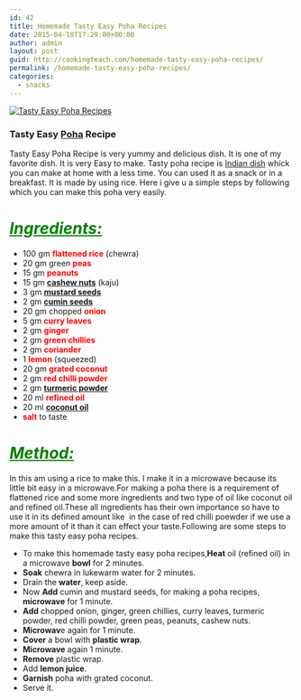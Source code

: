 ```yaml
---
id: 42
title: Homemade Tasty Easy Poha Recipes
date: 2015-04-10T17:29:00+00:00
author: admin
layout: post
guid: http://cookingteach.com/homemade-tasty-easy-poha-recipes/
permalink: /homemade-tasty-easy-poha-recipes/
categories:
  - snacks
---
```


[![Tasty Easy Poha Recipes](http://1.bp.blogspot.com/-8V-iv_9av9o/VSgAcoQhbtI/AAAAAAAAAOc/9jdQWUEBpQ4/s1600/poha.gif "Tasty Easy Poha Recipes")](http://1.bp.blogspot.com/-8V-iv_9av9o/VSgAcoQhbtI/AAAAAAAAAOc/9jdQWUEBpQ4/s1600/poha.gif)

### Tasty Easy [Poha](http://en.wikipedia.org/wiki/Flattened_rice "Flattened rice") Recipe

Tasty Easy Poha Recipe is very yummy and delicious dish. It is one of my favorite dish. It is very Easy to make. Tasty poha recipe is [Indian dish](http://en.wikipedia.org/wiki/Indian_cuisine "Indian cuisine") whick you can make at home with a less time. You can used it as a snack or in a breakfast. It is made by using rice. Here i give u a simple steps by following which you can make this poha very easily.

# <span style="color: green; text-decoration: underline;">_**Ingredients:**_</span>

*   100 gm <span style="color: red;">**flattened rice**</span> (chewra)
*   20 gm green **<span style="color: red;">peas</span>**
*   15 gm <span style="color: red;">**peanuts**</span>
*   15 gm <span style="color: red;">**[cashew nuts](http://en.wikipedia.org/wiki/Cashew "Cashew")**</span> (kaju)
*   3 gm <span style="color: red;">**[mustard seeds](http://en.wikipedia.org/wiki/Mustard_seed "Mustard seed")**</span>
*   2 gm <span style="color: red;">**[cumin seeds](http://en.wikipedia.org/wiki/Cumin "Cumin")**</span>
*   20 gm chopped <span style="color: red;">**onion**</span>
*   5 gm <span style="color: red;">**curry leaves**</span>
*   2 gm **<span style="color: red;">ginger</span>**
*   2 gm <span style="color: red;">**green chillies**</span>
*   2 gm **<span style="color: red;">coriander</span>**
*   1 <span style="color: red;">**lemon**</span> (squeezed)
*   20 gm <span style="color: red;">**grated coconut**</span>
*   2 gm <span style="color: red;">**red chilli powder**</span>
*   2 gm **<span style="color: red;">[turmeric powder](http://en.wikipedia.org/wiki/Turmeric "Turmeric")</span>**
*   20 ml <span style="color: red;">**refined oil**</span>
*   20 ml <span style="color: red;">**[coconut oil](http://en.wikipedia.org/wiki/Coconut_oil "Coconut oil")**</span>
*   <span style="color: red;">**salt**</span> to taste

# <span style="color: green; text-decoration: underline;">_**Method:**_</span>

In this am using a rice to make this. I make it in a microwave because its little bit easy in a microwave.For making a poha there is a requirement of flattened rice and some more ingredients and two type of oil like coconut oil and refined oil.These all ingredients has their own importance so have to use it in its defined amount like  in the case of red chilli poewder if we use a more amount of it than it can effect your taste.Following are some steps to make this tasty easy poha recipes.

*   To make this homemade tasty easy poha recipes,**Heat** oil (refined oil) in a microwave **bowl** for 2 minutes.
*   **Soak** chewra in lukewarm water for 2 minutes.
*   Drain the **water**, keep aside.
*   Now **Add** cumin and mustard seeds, for making a poha recipes, **microwave** for 1 minute.
*   **Add** chopped onion, ginger, green chillies, curry leaves, turmeric powder, red chilli powder, green peas, peanuts, cashew nuts.
*   **Microwav**e again for 1 minute.
*   **Cover** a bowl with **plastic wrap**.
*   **Microwave** again 1 minute.
*   **Remove** plastic wrap.
*   Add **lemon juice**.
*   **Garnish** poha with grated coconut.
*   Serve it.
